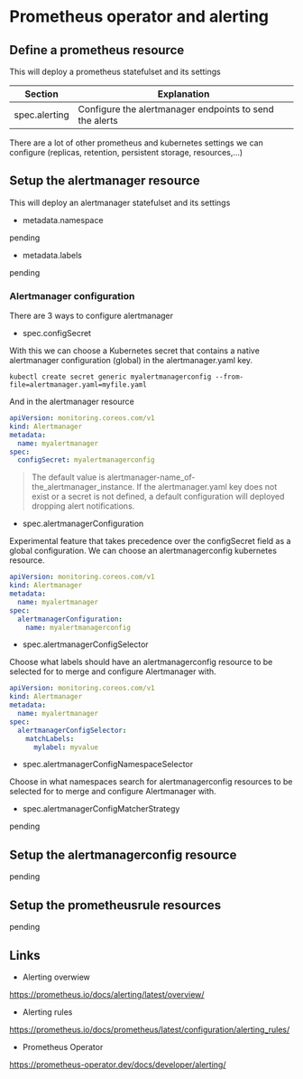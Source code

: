 # Prometheus operator and alerting

## Define a prometheus resource

This will deploy a prometheus statefulset and its settings

| Section                              | Explanation                                                       |
|--------------------------------------|-------------------------------------------------------------------|
| spec.alerting                        | Configure the alertmanager endpoints to send the alerts           |

There are a lot of other prometheus and kubernetes settings we can configure (replicas, retention, persistent storage, resources,...)

## Setup the alertmanager resource

This will deploy an alertmanager statefulset and its settings

- metadata.namespace

pending

- metadata.labels

pending

### Alertmanager configuration

There are 3 ways to configure alertmanager

- spec.configSecret  

With this we can choose a Kubernetes secret that contains a native alertmanager configuration (global) in the alertmanager.yaml key.

```shell
kubectl create secret generic myalertmanagerconfig --from-file=alertmanager.yaml=myfile.yaml
```

And in the alertmanager resource

```yaml
apiVersion: monitoring.coreos.com/v1
kind: Alertmanager
metadata:
  name: myalertmanager
spec:
  configSecret: myalertmanagerconfig
```

> The default value is alertmanager-name_of-the_alertmanager_instance. If the alertmanager.yaml key does not exist or a secret is not defined, a default configuration will deployed dropping alert notifications.

- spec.alertmanagerConfiguration  

Experimental feature that takes precedence over the configSecret field as a global configuration. We can choose an alertmanagerconfig kubernetes resource.

```yaml
apiVersion: monitoring.coreos.com/v1
kind: Alertmanager
metadata:
  name: myalertmanager
spec:
  alertmanagerConfiguration:
    name: myalertmanagerconfig
```

- spec.alertmanagerConfigSelector

Choose what labels should have an alertmanagerconfig resource to be selected for to merge and configure Alertmanager with.

```yaml
apiVersion: monitoring.coreos.com/v1
kind: Alertmanager
metadata:
  name: myalertmanager
spec:
  alertmanagerConfigSelector:
    matchLabels:
      mylabel: myvalue
```

- spec.alertmanagerConfigNamespaceSelector

Choose in what namespaces search for alertmanagerconfig resources to be selected for to merge and configure Alertmanager with.

- spec.alertmanagerConfigMatcherStrategy

pending

## Setup the alertmanagerconfig resource

pending

## Setup the prometheusrule resources

pending

## Links

- Alerting overwiew

<https://prometheus.io/docs/alerting/latest/overview/>

- Alerting rules

<https://prometheus.io/docs/prometheus/latest/configuration/alerting_rules/>

- Prometheus Operator

<https://prometheus-operator.dev/docs/developer/alerting/>
